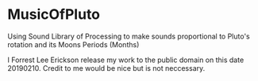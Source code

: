 # MusicOfPluto
Using Sound Library of Processing to make sounds proportional to Pluto's rotation and its Moons Periods (Months)

I Forrest Lee Erickson release my work to the public domain on this date 20190210.
Credit to me would be nice but is not neccessary.
